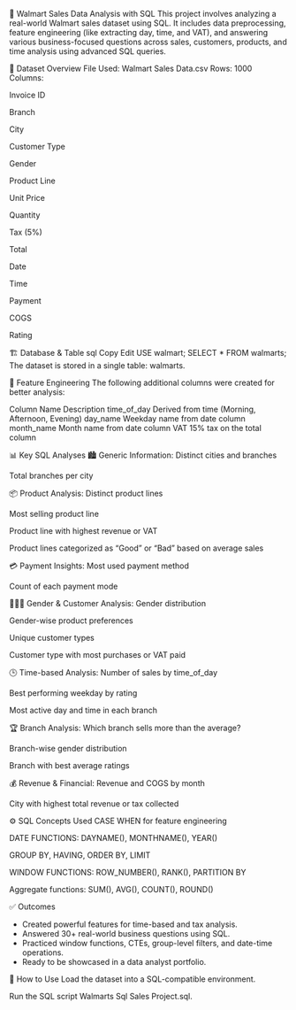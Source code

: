 🛒 Walmart Sales Data Analysis with SQL
This project involves analyzing a real-world Walmart sales dataset using SQL. 
It includes data preprocessing, feature engineering (like extracting day, time, and VAT), and answering various business-focused questions across sales, customers, products, and time analysis using advanced SQL queries.

📂 Dataset Overview
File Used: Walmart Sales Data.csv
Rows: 1000
Columns:

Invoice ID

Branch

City

Customer Type

Gender

Product Line

Unit Price

Quantity

Tax (5%)

Total

Date

Time

Payment

COGS

Rating

🏗️ Database & Table
sql
Copy
Edit
USE walmart;
SELECT * FROM walmarts;
The dataset is stored in a single table: walmarts.


🔧 Feature Engineering
The following additional columns were created for better analysis:

Column Name	Description
time_of_day	Derived from time (Morning, Afternoon, Evening)
day_name	Weekday name from date column
month_name	Month name from date column
VAT	15% tax on the total column


📊 Key SQL Analyses
🏙️ Generic Information:
Distinct cities and branches

Total branches per city

📦 Product Analysis:
Distinct product lines

Most selling product line

Product line with highest revenue or VAT

Product lines categorized as “Good” or “Bad” based on average sales

💳 Payment Insights:
Most used payment method

Count of each payment mode

👨‍👩‍👧 Gender & Customer Analysis:
Gender distribution

Gender-wise product preferences

Unique customer types

Customer type with most purchases or VAT paid

🕒 Time-based Analysis:
Number of sales by time_of_day

Best performing weekday by rating

Most active day and time in each branch

🏆 Branch Analysis:
Which branch sells more than the average?

Branch-wise gender distribution

Branch with best average ratings

💰 Revenue & Financial:
Revenue and COGS by month

City with highest total revenue or tax collected

⚙️ SQL Concepts Used
CASE WHEN for feature engineering

DATE FUNCTIONS: DAYNAME(), MONTHNAME(), YEAR()

GROUP BY, HAVING, ORDER BY, LIMIT

WINDOW FUNCTIONS: ROW_NUMBER(), RANK(), PARTITION BY

Aggregate functions: SUM(), AVG(), COUNT(), ROUND()

✅ Outcomes

- Created powerful features for time-based and tax analysis.
- Answered 30+ real-world business questions using SQL.
- Practiced window functions, CTEs, group-level filters, and date-time operations.
- Ready to be showcased in a data analyst portfolio.


📎 How to Use
Load the dataset into a SQL-compatible environment.

Run the SQL script Walmarts Sql Sales Project.sql.

